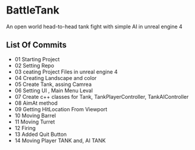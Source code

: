 # BattleTank
An open world head-to-head tank fight with simple AI in unreal engine 4

## List Of Commits
* 01 Starting Project
* 02 Setting Repo
* 03 ceating Project Files in unreal engine 4
* 04 Creating Landscape and color
* 05 Create Tank, assing Camrea 
* 06 Setting UI , Main Menu Leval
* 07 Create c++ classes for Tank, TankPlayerController, TankAIController
* 08 AimAt method
* 09 Getting HitLocation From Viewport
* 10 Moving Barrel
* 11 Moving Turret
* 12 Firing 
* 13 Added Quit Button
* 14 Moving Player TANK and, AI TANK